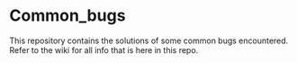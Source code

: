# Common_bugs
This repository contains the solutions of some common bugs encountered.
Refer to the wiki for all info that is here in this repo.
